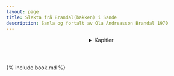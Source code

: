 ```yaml
---
layout: page
title: Slekta frå Brandal(bakken) i Sande
description: Samla og fortalt av Ola Andreasson Brandal 1970
---
```


<header>
<details>
<summary>Kapitler</summary>
<nav>
<a href="#chapter">Chapter</a>
</nav>
</details>
</header>

{% include book.md %}